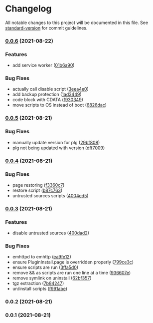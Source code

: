 # Changelog

All notable changes to this project will be documented in this file. See [standard-version](https://github.com/conventional-changelog/standard-version) for commit guidelines.

### [0.0.6](https://github.com/Carrot-Aquatics/carrot.aquatics/compare/v0.0.5...v0.0.6) (2021-08-22)


### Features

* add service worker ([01b6a90](https://github.com/Carrot-Aquatics/carrot.aquatics/commit/01b6a90fdc6101aae26fc468c14e49b2c6a5cbca))


### Bug Fixes

* actually call disable script ([3eea4e0](https://github.com/Carrot-Aquatics/carrot.aquatics/commit/3eea4e0e37f921c6c56da281dab60d9e299bf1ac))
* add backup protection ([1ad3449](https://github.com/Carrot-Aquatics/carrot.aquatics/commit/1ad34497243c900f5a6ba6a1c7ced0d5cb35467f))
* code block with CDATA ([f930349](https://github.com/Carrot-Aquatics/carrot.aquatics/commit/f9303492d6481516c6333207e9e91601e46c0534))
* move scripts to OS instead of boot ([6826dac](https://github.com/Carrot-Aquatics/carrot.aquatics/commit/6826dacbcd09cdd2b5a37b066360174bbfa7c034))

### [0.0.5](https://github.com/Carrot-Aquatics/carrot.aquatics/compare/v0.0.4...v0.0.5) (2021-08-21)


### Bug Fixes

* manually update version for plg ([29bf808](https://github.com/Carrot-Aquatics/carrot.aquatics/commit/29bf8084920b2044ea10b456a60002ad170e45ce))
* plg not being updated with version ([dff7009](https://github.com/Carrot-Aquatics/carrot.aquatics/commit/dff7009fa642193926739e30fd94ba82b87a6344))

### [0.0.4](https://github.com/Carrot-Aquatics/carrot.aquatics/compare/v0.0.3...v0.0.4) (2021-08-21)


### Bug Fixes

* page restoring ([f3360c7](https://github.com/Carrot-Aquatics/carrot.aquatics/commit/f3360c7a6d4226b98dff57d5c3f0da680410577c))
* restore script ([b87c763](https://github.com/Carrot-Aquatics/carrot.aquatics/commit/b87c7632fe44b65dc1721903f7efe499ba64eda9))
* untrusted sources scripts ([4004ed5](https://github.com/Carrot-Aquatics/carrot.aquatics/commit/4004ed5fafdb938184d27ba358879e13d67e3e18))

### [0.0.3](https://github.com/Carrot-Aquatics/carrot.aquatics/compare/v0.0.2...v0.0.3) (2021-08-21)


### Features

* disable untrusted sources ([400dad2](https://github.com/Carrot-Aquatics/carrot.aquatics/commit/400dad29338d066206e3d3cf59a130f973eab760))


### Bug Fixes

* emhttpd to emhttp ([ea9fe12](https://github.com/Carrot-Aquatics/carrot.aquatics/commit/ea9fe1282ded3563d9c2e08970146bc58d0fb333))
* ensure PluginInstall.page is overridden properly ([799ce3c](https://github.com/Carrot-Aquatics/carrot.aquatics/commit/799ce3c46eee765f5d605d1e7b0e08aad17fe7a1))
* ensure scripts are run ([3ffa5d0](https://github.com/Carrot-Aquatics/carrot.aquatics/commit/3ffa5d012dda560effcb42e5aaad90174c33c8d7))
* remove && as scripts are run one line at a time ([936607e](https://github.com/Carrot-Aquatics/carrot.aquatics/commit/936607e97faed4d9dbce78961b3c5a9ea78655b7))
* remove symlink on uninstall ([62bf357](https://github.com/Carrot-Aquatics/carrot.aquatics/commit/62bf3579ec003027de38b2448ac8c888a00068c3))
* tgz extraction ([7b84247](https://github.com/Carrot-Aquatics/carrot.aquatics/commit/7b842477de5f264891508e75a3f44155e7f229c6))
* un/install scripts ([f991abe](https://github.com/Carrot-Aquatics/carrot.aquatics/commit/f991abe5d53a2f944c6df903ded27f60a9366e5f))

### 0.0.2 (2021-08-21)

### 0.0.1 (2021-08-21)
